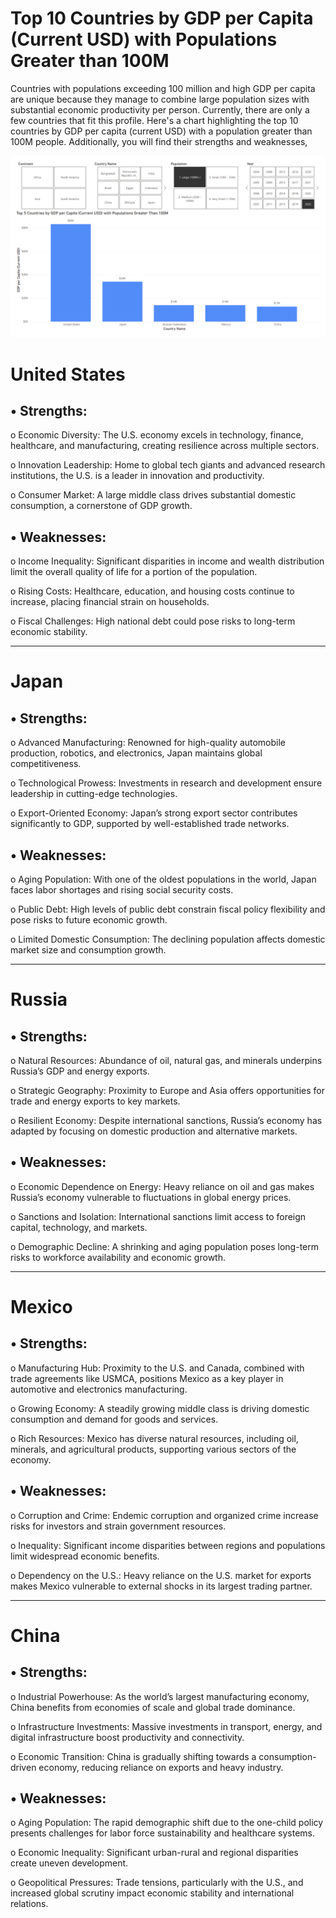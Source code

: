 
# Top 10 Countries by GDP per Capita (Current USD) with Populations Greater than 100M 

Countries with populations exceeding 100 million and high GDP per capita are unique because they manage to combine large population sizes with substantial economic productivity per person. Currently, there are only a few countries that fit this profile. Here's a chart highlighting the top 10 countries by GDP per capita (current USD) with a population greater than 100M people. Additionally, you will find their strengths and weaknesses,

![Dashboard_upload](https://github.com/brianoliver20/World-Bank-API/blob/7e3f872f3a221bec6c2f604385df86775530c3a2/Top%205%20Countries%20by%20GDP%20per%20Capita%20-%20Large%20Countries.png)

# United States
## •	Strengths:

o	Economic Diversity: The U.S. economy excels in technology, finance, healthcare, and manufacturing, creating resilience across multiple sectors.

o	Innovation Leadership: Home to global tech giants and advanced research institutions, the U.S. is a leader in innovation and productivity.

o	Consumer Market: A large middle class drives substantial domestic consumption, a cornerstone of GDP growth.

## •	Weaknesses:

o	Income Inequality: Significant disparities in income and wealth distribution limit the overall quality of life for a portion of the population.

o	Rising Costs: Healthcare, education, and housing costs continue to increase, placing financial strain on households.

o	Fiscal Challenges: High national debt could pose risks to long-term economic stability.
________________________________________
# Japan
## •	Strengths:

o	Advanced Manufacturing: Renowned for high-quality automobile production, robotics, and electronics, Japan maintains global competitiveness.

o	Technological Prowess: Investments in research and development ensure leadership in cutting-edge technologies.

o	Export-Oriented Economy: Japan’s strong export sector contributes significantly to GDP, supported by well-established trade networks.

## •	Weaknesses:

o	Aging Population: With one of the oldest populations in the world, Japan faces labor shortages and rising social security costs.

o	Public Debt: High levels of public debt constrain fiscal policy flexibility and pose risks to future economic growth.

o	Limited Domestic Consumption: The declining population affects domestic market size and consumption growth.
________________________________________
# Russia
## •	Strengths:

o	Natural Resources: Abundance of oil, natural gas, and minerals underpins Russia’s GDP and energy exports.

o	Strategic Geography: Proximity to Europe and Asia offers opportunities for trade and energy exports to key markets.

o	Resilient Economy: Despite international sanctions, Russia’s economy has adapted by focusing on domestic production and alternative markets.

## •	Weaknesses:

o	Economic Dependence on Energy: Heavy reliance on oil and gas makes Russia’s economy vulnerable to fluctuations in global energy prices.

o	Sanctions and Isolation: International sanctions limit access to foreign capital, technology, and markets.

o	Demographic Decline: A shrinking and aging population poses long-term risks to workforce availability and economic growth.
________________________________________
# Mexico
## •	Strengths:

o	Manufacturing Hub: Proximity to the U.S. and Canada, combined with trade agreements like USMCA, positions Mexico as a key player in automotive and electronics manufacturing.

o	Growing Economy: A steadily growing middle class is driving domestic consumption and demand for goods and services.

o	Rich Resources: Mexico has diverse natural resources, including oil, minerals, and agricultural products, supporting various sectors of the economy.

## •	Weaknesses:

o	Corruption and Crime: Endemic corruption and organized crime increase risks for investors and strain government resources.

o	Inequality: Significant income disparities between regions and populations limit widespread economic benefits.

o	Dependency on the U.S.: Heavy reliance on the U.S. market for exports makes Mexico vulnerable to external shocks in its largest trading partner.
________________________________________
# China
## •	Strengths:

o	Industrial Powerhouse: As the world’s largest manufacturing economy, China benefits from economies of scale and global trade dominance.

o	Infrastructure Investments: Massive investments in transport, energy, and digital infrastructure boost productivity and connectivity.

o	Economic Transition: China is gradually shifting towards a consumption-driven economy, reducing reliance on exports and heavy industry.

## •	Weaknesses:

o	Aging Population: The rapid demographic shift due to the one-child policy presents challenges for labor force sustainability and healthcare systems.

o	Economic Inequality: Significant urban-rural and regional disparities create uneven development.

o	Geopolitical Pressures: Trade tensions, particularly with the U.S., and increased global scrutiny impact economic stability and international relations.

